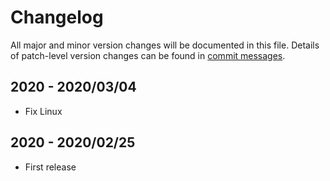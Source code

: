 # Changelog
All major and minor version changes will be documented in this file. Details of
patch-level version changes can be found in [commit messages](../../commits/master).

## 2020 - 2020/03/04
- Fix Linux

## 2020 - 2020/02/25
- First release
